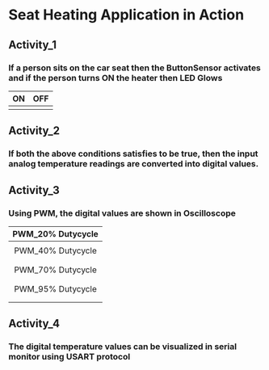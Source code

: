 # Seat Heating Application in Action

## Activity_1

### If a person sits on the car seat then the ButtonSensor activates and if the person turns ON the heater then LED Glows

|ON|OFF|
|:--:|:--:|
|||

## Activity_2
### If both the above conditions satisfies to be true, then the input analog temperature readings are converted into digital values.

## Activity_3

### Using PWM, the digital values are shown in Oscilloscope

|PWM_20% Dutycycle|
|:--:|
||
| PWM_40% Dutycycle|
|  |
| | 
|PWM_70% Dutycycle|
|   |   
||
| PWM_95% Dutycycle|
|  |
||

## Activity_4

### The digital temperature values can be visualized in serial monitor using USART protocol
